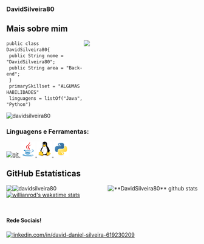 ### DavidSilveira80

## Mais sobre mim

<img align="right" width="300" src="https://i2.wp.com/allhtaccess.info/wp-content/uploads/2018/03/programming.gif?fit=1281%2C716&ssl=1" />

```Java/Python
public class DavidSilveira80{
 public String nome = "DavidSilveira80";
 public String area = "Back-end";
 }
 primarySkillset = "ALGUMAS HABILIDADES"
 linguagens = listOf("Java", "Python") 
```
<p align="left"> <img src="https://komarev.com/ghpvc/?username=davidsilveira80&label=Profile%20views&color=0e75b6&style=flat" alt="davidsilveira80" /> </p>


<h3 align="left">Linguagens e Ferramentas:</h3>
<p align="left"> <a href="https://git-scm.com/" target="_blank" rel="noreferrer"> <img src="https://www.vectorlogo.zone/logos/git-scm/git-scm-icon.svg" alt="git" width="40" height="40"/> </a> <a href="https://www.java.com" target="_blank" rel="noreferrer"> <img src="https://raw.githubusercontent.com/devicons/devicon/master/icons/java/java-original.svg" alt="java" width="40" height="40"/> </a> <a href="https://www.linux.org/" target="_blank" rel="noreferrer"> <img src="https://raw.githubusercontent.com/devicons/devicon/master/icons/linux/linux-original.svg" alt="linux" width="40" height="40"/> </a> <a href="https://www.python.org" target="_blank" rel="noreferrer"> <img src="https://raw.githubusercontent.com/devicons/devicon/master/icons/python/python-original.svg" alt="python" width="40" height="40"/> </a> </p>



## **GitHub Estatísticas**

<a href="https://github.com/Gurupreet">
  <img align="left" src="https://github-readme-stats.vercel.app/api/top-langs/?username=DavidSilveira80&theme=merko&hide_langs_below=1" />
</a>

<a href="">
 <img align="right" src="https://github-readme-stats.vercel.app/api?username=DavidSilveira80&show_icons=true&theme=merko&line_height=23" alt="**DavidSilveira80** github stats"/>
</a>
<a href="">
<p><img align="left" src="https://github-readme-streak-stats.herokuapp.com/?user=davidsilveira80&show_icons=true&theme=merko" alt="davidsilveira80" /></a>


[![willianrod's wakatime stats](https://github-readme-stats.vercel.app/api/wakatime?username=DavidSilveira80&show_icons=true&theme=merko)](https://github.com/anuraghazra/github-readme-stats)




[linkedin]: https://www.linkedin.com/in/david-daniel-silveira-619230209/
<br>

#### Rede Sociais!
<p align="left">
<a href="https://linkedin.com/in/linkedin.com/in/david-daniel-silveira-619230209" target="blank"><img align="center" src="https://raw.githubusercontent.com/rahuldkjain/github-profile-readme-generator/master/src/images/icons/Social/linked-in-alt.svg" alt="linkedin.com/in/david-daniel-silveira-619230209" height="30" width="40" /></a>
</p>

